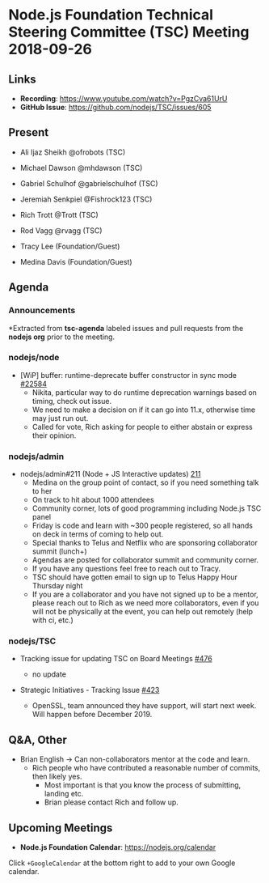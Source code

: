 # Node.js Foundation Technical Steering Committee (TSC) Meeting 2018-09-26

## Links

* **Recording**:  https://www.youtube.com/watch?v=PgzCva61UrU
* **GitHub Issue**: https://github.com/nodejs/TSC/issues/605

## Present

* Ali Ijaz Sheikh @ofrobots (TSC)
* Michael Dawson @mhdawson (TSC)
* Gabriel Schulhof @gabrielschulhof (TSC)
* Jeremiah Senkpiel @Fishrock123 (TSC)
* Rich Trott @Trott (TSC)
* Rod Vagg @rvagg (TSC)

* Tracy Lee (Foundation/Guest)
* Medina Davis (Foundation/Guest)

## Agenda

### Announcements
 
*Extracted from **tsc-agenda** labeled issues and pull requests from the **nodejs org** prior to the meeting.

### nodejs/node

* \[WiP\] buffer: runtime-deprecate buffer constructor in sync mode [#22584](https://github.com/nodejs/node/pull/22584)
  * Nikita, particular way to do runtime deprecation warnings based on timing, check
    out issue.
  * We need to make a decision on if it can go into 11.x, otherwise time may just run out.
  * Called for vote, Rich asking for people to either abstain or express their opinion.

### nodejs/admin

* nodejs/admin#211 (Node + JS Interactive updates) [211](https://github.com/nodejs/admin/issues/211)
  * Medina on the group point of contact, so if you need something talk to her
  * On track to hit about 1000 attendees
  * Community corner, lots of good programming including Node.js TSC panel
  * Friday is code and learn with ~300 people registered, so all hands on deck in terms
    of coming to help out.
  * Special thanks to Telus and Netflix who are sponsoring collaborator summit (lunch+)
  * Agendas are posted for collaborator summit and community corner.
  * If you have any questions feel free to reach out to Tracy.
  * TSC should have gotten email to sign up to Telus Happy Hour Thursday night
  * If you are a collaborator and you have not signed up to be a mentor, please reach out 
    to Rich as we need more collaborators, even if you will not be physically at the event,
    you can help out remotely (help with ci, etc.)

### nodejs/TSC

* Tracking issue for updating TSC on Board Meetings [#476](https://github.com/nodejs/TSC/issues/476)
  * no update 

* Strategic Initiatives - Tracking Issue [#423](https://github.com/nodejs/TSC/issues/423)
  * OpenSSL, team announced they have support, will start next week. Will happen before
    December 2019.

## Q&A, Other

* Brian English -> Can non-collaborators mentor at the code and learn.
  * Rich people who have contributed a reasonable number of commits, then likely yes.
    * Most important is that you know the process of submitting, landing etc.
    * Brian please contact Rich and follow up.



## Upcoming Meetings

* **Node.js Foundation Calendar**: https://nodejs.org/calendar

Click `+GoogleCalendar` at the bottom right to add to your own Google calendar.



